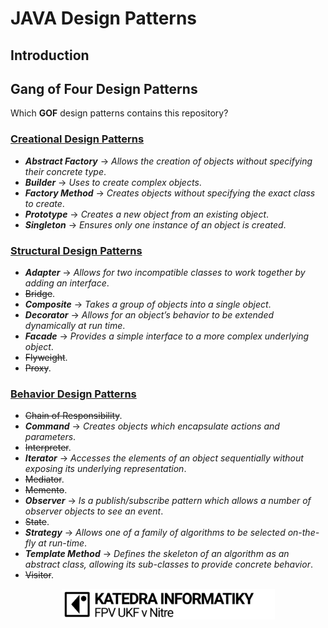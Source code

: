 # JAVA Design Patterns

## Introduction


## Gang of Four Design Patterns
Which **GOF** design patterns contains this repository?
### [Creational Design Patterns](Creational%20Design%20Patterns)
- ***Abstract Factory*** -> *Allows the creation of objects without specifying their concrete type*.
- ***Builder*** -> *Uses to create complex objects*.
- ***Factory Method*** -> *Creates objects without specifying the exact class to create*.
- ***Prototype*** -> *Creates a new object from an existing object*.
- ***Singleton*** -> *Ensures only one instance of an object is created*.

### [Structural Design Patterns](Structural%20Design%20Patterns)
- ***Adapter*** -> *Allows for two incompatible classes to work together by adding an interface*.
- ~~Bridge~~.
- ***Composite*** -> *Takes a group of objects into a single object*.
- ***Decorator*** -> *Allows for an object’s behavior to be extended dynamically at run time*.
- ***Facade*** -> *Provides a simple interface to a more complex underlying object*.
- ~~Flyweight~~.
- ~~Proxy~~.

### [Behavior Design Patterns](Behavior%20Design%20Patterns)
- ~~Chain of Responsibility~~.
- ***Command*** -> *Creates objects which encapsulate actions and parameters*.
- ~~Interpreter~~.
- ***Iterator*** -> *Accesses the elements of an object sequentially without exposing its underlying representation*.
- ~~Mediator~~.
- ~~Memento~~.
- ***Observer*** -> *Is a publish/subscribe pattern which allows a number of observer objects to see an event*.
- ~~State~~.
- ***Strategy*** -> *Allows one of a family of algorithms to be selected on-the-fly at run-time*.
- ***Template Method*** -> *Defines the skeleton of an algorithm as an abstract class, allowing its sub-classes to provide concrete behavior*.
- ~~Visitor~~.


<!-- Footer -->
<p align="center">
  <img src="/img/KI_logo_home_page-e1521828842826.png" alt="Department of informatics, UKF Nitra, 2020">
</p>  

